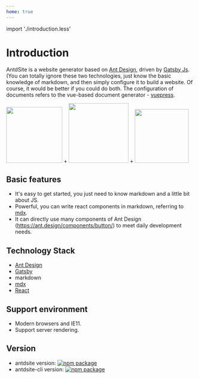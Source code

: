 ```yaml
---
home: true
---
```


import './introduction.less'

# Introduction

AntdSite is a website generator based on [Ant Design](https://ant.design), driven by [Gatsby Js](https://www.gatsbyjs.org/). (You can totally ignore these two technologies, just know the basic knowledge of markdown, and then simply configure it to build a website. Of course, it would be better if you could do both. The configuration of documents refers to the vue-based document generator - [vuepress](https://vuepress.vuejs.org/config/).

<div class="pic-plus">
  <img width="150" src="/antd-icon.svg" />
   <span>+</span>
  <img width="160" src="/react-icon.svg" /> 
    <span>+</span> 
  <img width="144" src="/gatsby-icon-144x144.png" />
</div>

## Basic features

- It's easy to get started, you just need to know markdown and a little bit about JS.
- Powerful, you can write react components in markdown, referring to [mdx](https://github.com/mdx-js/mdx).
- It can directly use many components of Ant Design (https://ant.design/components/button/) to meet daily development needs.

## Technology Stack

- [Ant Design](https://ant.design/docs/react/introduce)
- [Gatsby](https://www.gatsbyjs.org/)
- markdown
- [mdx](https://github.com/mdx-js/mdx)
- [React](https://reactjs.org/)

## Support environment

- Modern browsers and IE11.
- Support server rendering.

## Version

- antdsite version: [![npm package](https://img.shields.io/npm/v/antdsite.svg?style=flat-square)](https://www.npmjs.org/package/antdsite)
- antdsite-cli version: [![npm package](https://img.shields.io/npm/v/antdsite-cli.svg?style=flat-square)](https://www.npmjs.org/package/antdsite-cli)
